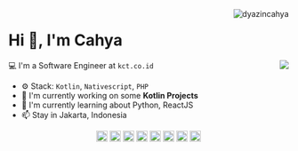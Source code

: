 <img align="right" src="https://komarev.com/ghpvc/?username=dyazincahya" alt="dyazincahya" />

<h1>Hi 👋, I'm Cahya</h1>

<img align="right" src="https://github-readme-stats.vercel.app/api?username=dyazincahya&show_icons=false">

💻 I'm a Software Engineer at ``kct.co.id``

- ⚙️ Stack: ``Kotlin``, ``Nativescript``, ``PHP``
- 🏢 I'm currently working on some **Kotlin Projects**
- 🌱 I'm currently learning about Python, ReactJS
- 📫 Stay in Jakarta, Indonesia

<p align="center">
<a href="https://dev.to/dyazincahya" target="blank"><img align="center" src="https://cdn.jsdelivr.net/npm/simple-icons@3.0.1/icons/dev-dot-to.svg" alt="dyazincahya" height="20" width="20" /></a>
<a href="https://twitter.com/cahyadyazin" target="blank"><img align="center" src="https://cdn.jsdelivr.net/npm/simple-icons@3.0.1/icons/twitter.svg" alt="cahyadyazin" height="20" width="20" /></a>
<a href="https://linkedin.com/in/cahyadyazin" target="blank"><img align="center" src="https://cdn.jsdelivr.net/npm/simple-icons@3.0.1/icons/linkedin.svg" alt="cahyadyazin" height="20" width="20" /></a>
<a href="https://stackoverflow.com/dyazincahya" target="blank"><img align="center" src="https://cdn.jsdelivr.net/npm/simple-icons@3.0.1/icons/stackoverflow.svg" alt="dyazincahya" height="20" width="20" /></a>
<a href="https://fb.com/cahya.dyazin" target="blank"><img align="center" src="https://cdn.jsdelivr.net/npm/simple-icons@3.0.1/icons/facebook.svg" alt="cahya.dyazin" height="20" width="20" /></a>
<a href="https://instagram.com/vierundsieben" target="blank"><img align="center" src="https://cdn.jsdelivr.net/npm/simple-icons@3.0.1/icons/instagram.svg" alt="vierundsieben" height="20" width="20" /></a>
<a href="https://www.behance.net/vierundsieben" target="blank"><img align="center" src="https://cdn.jsdelivr.net/npm/simple-icons@3.0.1/icons/behance.svg" alt="vierundsieben" height="20" width="20" /></a>
<a href="https://medium.com/k4ng" target="blank"><img align="center" src="https://cdn.jsdelivr.net/npm/simple-icons@3.0.1/icons/medium.svg" alt="k4ng" height="20" width="20" /></a>
</p>



